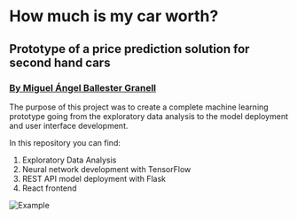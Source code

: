 # How much is my car worth? 
## Prototype of a price prediction solution for second hand cars

### [By Miguel Ángel Ballester Granell](https://github.com/miguelangelbg)

The purpose of this project was to create a complete machine learning prototype going from the exploratory data analysis to the model deployment and user interface development.

In this repository you can find:
1. Exploratory Data Analysis
2. Neural network development with TensorFlow
3. REST API model deployment with Flask
4. React frontend

![Example](img/cars.gif)

